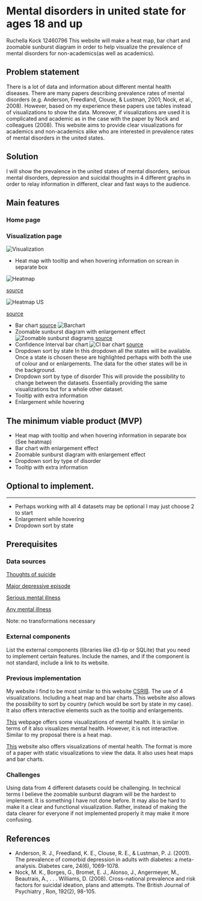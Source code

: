 # Mental disorders in united state for ages 18 and up
Ruchella Kock
12460796
This website will make a heat map, bar chart and zoomable sunburst diagram in order to help visualize the prevalence of mental disorders for non-academics(as well as academics).

## Problem statement
There is a lot of data and information about different mental health diseases. There are many papers describing prevalence rates of mental disorders (e.g. Anderson, Freedland, Clouse, & Lustman, 2001; Nock, et al., 2008). However, based on my experience these papers use tables instead of visualizations to show the data. Moreover, if visualizations are used it is complicated and academic as in the case with the paper by Nock and colleagues (2008). This website aims to provide clear visualizations for academics and non-academics alike who are interested in prevalence rates of mental disorders in the united states.

## Solution
I will show the prevalence in the united states of mental disorders, serious mental disorders, depression and suicidal thoughts in 4 different graphs in order to relay information in different, clear and fast ways to the audience.

## Main features

### Home page

### Visualization page
![Visualization](doc/visualization.jpg)

- Heat map with tooltip and when hovering information on screan in separate box

![Heatmap](doc/heatmap.jpg)

[source](https://www.theguardian.com/environment/interactive/2013/may/14/alaska-villages-frontline-global-warming )

![Heatmap US](doc/heatmapUS.jpg)

[source](https://vida.io/gists/vfP7KiHLfDbnDWBsX)
- Bar chart
[source](https://publicadministration.un.org/egovkb/en-us/Data/Compare-Countries)
![Barchart](doc/barchart.jpg)
- Zoomable sunburst diagram with enlargement effect
![Zoomable sunburst diagrams](doc/sunbursts.jpg)
[source](https://beta.observablehq.com/@mbostock/d3-zoomable-sunburst)
- Confidence Interval bar chart
![CI bar chart](barchartCI.jpg)
[source](https://beta.observablehq.com/@mbostock/u-s-population-by-age-and-sex/3)
- Dropdown sort by state
In this dropdown all the states will be available. Once a state is chosen these are highlighted perhaps with both the use of colour and or enlargements. The data for the other states will be in the background.
- Dropdown sort by type of disorder
This will provide the possibility to change between the datasets. Essentially providing the same visualizations but for a whole other dataset.
- Tooltip with extra information
- Enlargement while hovering

## The minimum viable product (MVP)
-	Heat map with tooltip and when hovering information in separate box (See heatmap)
-	Bar chart with enlargement effect
-	Zoomable sunburst diagram with enlargement effect
-	Dropdown sort by type of disorder
-	Tooltip with extra information

## Optional to implement.
- ----
- Perhaps working with all 4 datasets may be optional I may just choose 2 to start
- Enlargement while hovering
- Dropdown sort by state

## Prerequisites
### Data sources
[Thoughts of suicide](https://data.world/samhsa/serious-thoughts-of-suicide)

[Major depressive episode](https://data.world/samhsa/major-depressive-episode)

[Serious mental illness](https://data.world/samhsa/serious-mental-illness)

[Any mental illness](https://data.world/samhsa/any-mental-illness)

Note: no transformations necessary

### External components
List the external components (libraries like d3-tip or SQLite) that you need to implement certain features. Include the names, and if the component is not standard, include a link to its website.

### Previous implementation
My website I find to be most similar to this website [CSRIB](https://dboekhout.github.io/CSRIB/).
The use of 4 visualizations. Including a heat map and bar charts. This website also allows the possibility to sort by country (which would be sort by state in my case). It also offers interactive elements such as the tooltip and enlargements.

[This](http://www.humanosphere.org/global-health/2013/06/visualize-mental-illness/) webpage offers some visualizations of mental health.
It is similar in terms of it also visualizes mental health. However, it is not interactive. Similar to my proposal there is a heat map.

[This](https://ourworldindata.org/mental-health) website also offers visualizations of mental health. The format is more of a paper with static visualizations to view the data. It also uses heat maps and bar charts.

### Challenges
Using data from 4 different datasets could be challenging. In technical terms I believe the zoomable sunburst diagram will be the hardest to implement. It is something I have not done before. It may also be hard to make it a clear and functional visualization. Rather, instead of making the data clearer for everyone if not implemented properly it may make it more confusing.


## References
- Anderson, R. J., Freedland, K. E., Clouse, R. E., & Lustman, P. J. (2001). The prevalence of comorbid depression in adults with diabetes: a meta-analysis. Diabetes care, 24(6), 1069-1078.
- Nock, M. K., Borges, G., Bromet, E. J., Alonso, J., Angermeyer, M., Beautrais, A., . . . Williams, D. (2008). Cross-national prevalence and risk factors for suicidal ideation, plans and attempts. The British Journal of Psychiatry , Ron, 192(2), 98-105.
